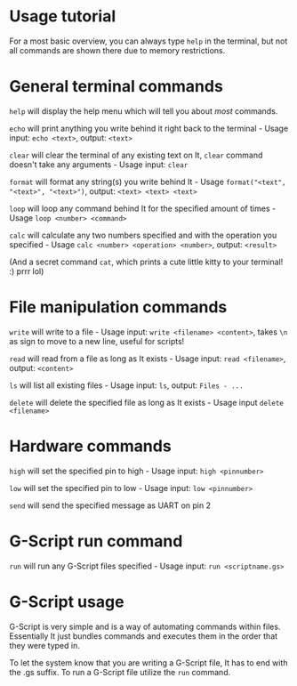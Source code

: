 # Usage tutorial

For a most basic overview, you can always type `help` in the terminal, but not all commands are shown there due to memory restrictions.

# General terminal commands

`help` will display the help menu which will tell you about *most* commands.

`echo` will print anything you write behind it right back to the terminal - Usage input: `echo <text>`, output: `<text>`

`clear` will clear the terminal of any existing text on It, `clear` command doesn't take any arguments - Usage input: `clear`

`format` will format any string(s) you write behind It - Usage `format("<text", "<text>", "<text>")`, output: `<text> <text> <text>`

`loop` will loop any command behind It for the specified amount of times - Usage `loop <number> <command>`

`calc` will calculate any two numbers specified and with the operation you specified - Usage `calc <number> <operation> <number>`, output: `<result>`

 (And a secret command `cat`, which prints a cute little kitty to your terminal! :) prrr lol)

# File manipulation commands

`write` will write to a file - Usage input: `write <filename> <content>`, takes `\n` as sign to move to a new line, useful for scripts!

`read` will read from a file as long as It exists - Usage input: `read <filename>`, output: `<content>`

`ls` will list all existing files - Usage input: `ls`, output: `Files - ...`

`delete` will delete the specified file as long as It exists - Usage input `delete <filename>`

# Hardware commands

`high` will set the specified pin to high - Usage input: `high <pinnumber>`

`low` will set the specified pin to low - Usage input: `low <pinnumber>`

`send` will send the specified message as UART on pin 2

# G-Script run command

`run` will run any G-Script files specified - Usage input: `run <scriptname.gs>`

# G-Script usage

G-Script is very simple and is a way of automating commands within files. Essentially It just bundles commands and executes them in the order that they were typed in.

To let the system know that you are writing a G-Script file, It has to end with the .gs suffix. To run a G-Script file utilize the `run` command.






